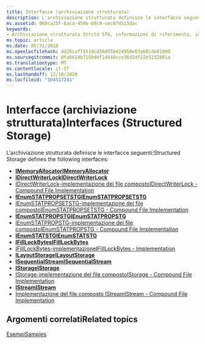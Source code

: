 ```yaml
---
title: Interfacce (archiviazione strutturata)
description: L'archiviazione strutturata definisce le interfacce seguenti.
ms.assetid: 068ca25f-8aca-450b-b9c9-cec07d515dac
keywords:
- Archiviazione strutturata Strctd STG, informazioni di riferimento, interfacce
ms.topic: article
ms.date: 05/31/2018
ms.openlocfilehash: 4d25caf7151dcd56d55b424950e03a68cde01900
ms.sourcegitcommit: 8fa6614b715bddf14648cce36d2df22e5232801a
ms.translationtype: MT
ms.contentlocale: it-IT
ms.lasthandoff: 12/10/2020
ms.locfileid: "104517241"
---
```

# <a name="interfaces-structured-storage"></a><span data-ttu-id="c058e-104">Interfacce (archiviazione strutturata)</span><span class="sxs-lookup"><span data-stu-id="c058e-104">Interfaces (Structured Storage)</span></span>

<span data-ttu-id="c058e-105">L'archiviazione strutturata definisce le interfacce seguenti:</span><span class="sxs-lookup"><span data-stu-id="c058e-105">Structured Storage defines the following interfaces:</span></span>

-   [<span data-ttu-id="c058e-106">**IMemoryAllocator**</span><span class="sxs-lookup"><span data-stu-id="c058e-106">**IMemoryAllocator**</span></span>](imemoryallocator.md)
-   [<span data-ttu-id="c058e-107">**IDirectWriterLock**</span><span class="sxs-lookup"><span data-stu-id="c058e-107">**IDirectWriterLock**</span></span>](/windows/desktop/api/Objidl/nn-objidl-idirectwriterlock)
-   [<span data-ttu-id="c058e-108">IDirectWriterLock-implementazione del file composto</span><span class="sxs-lookup"><span data-stu-id="c058e-108">IDirectWriterLock - Compound File Implementation</span></span>](idirectwriterlock-compound-file-implementation.md)
-   [<span data-ttu-id="c058e-109">**IEnumSTATPROPSETSTG**</span><span class="sxs-lookup"><span data-stu-id="c058e-109">**IEnumSTATPROPSETSTG**</span></span>](/windows/win32/api/propidlbase/nn-propidlbase-ienumstatpropsetstg)
-   [<span data-ttu-id="c058e-110">IEnumSTATPROPSETSTG-implementazione del file composto</span><span class="sxs-lookup"><span data-stu-id="c058e-110">IEnumSTATPROPSETSTG - Compound File Implementation</span></span>](ienumstatpropsetstg-compound-file-implementation.md)
-   [<span data-ttu-id="c058e-111">**IEnumSTATPROPSTG**</span><span class="sxs-lookup"><span data-stu-id="c058e-111">**IEnumSTATPROPSTG**</span></span>](/windows/win32/api/propidlbase/nn-propidlbase-ienumstatpropstg)
-   [<span data-ttu-id="c058e-112">IEnumSTATPROPSTG-implementazione del file composto</span><span class="sxs-lookup"><span data-stu-id="c058e-112">IEnumSTATPROPSTG - Compound File Implementation</span></span>](ienumstatpropstg-compound-file-implementation.md)
-   [<span data-ttu-id="c058e-113">**IEnumSTATSTG**</span><span class="sxs-lookup"><span data-stu-id="c058e-113">**IEnumSTATSTG**</span></span>](/windows/desktop/api/Objidl/nn-objidl-ienumstatstg)
-   [<span data-ttu-id="c058e-114">**IFillLockBytes**</span><span class="sxs-lookup"><span data-stu-id="c058e-114">**IFillLockBytes**</span></span>](/windows/desktop/api/Objidl/nn-objidl-ifilllockbytes)
-   [<span data-ttu-id="c058e-115">IFillLockBytes-implementazione</span><span class="sxs-lookup"><span data-stu-id="c058e-115">IFillLockBytes - Implementation</span></span>](ifilllockbytes-implementation.md)
-   [<span data-ttu-id="c058e-116">**ILayoutStorage**</span><span class="sxs-lookup"><span data-stu-id="c058e-116">**ILayoutStorage**</span></span>](/windows/desktop/api/Objidl/nn-objidl-ilayoutstorage)
-   [<span data-ttu-id="c058e-117">**ISequentialStream**</span><span class="sxs-lookup"><span data-stu-id="c058e-117">**ISequentialStream**</span></span>](/windows/desktop/api/Objidl/nn-objidl-isequentialstream)
-   [<span data-ttu-id="c058e-118">**IStorage**</span><span class="sxs-lookup"><span data-stu-id="c058e-118">**IStorage**</span></span>](/windows/desktop/api/Objidl/nn-objidl-istorage)
-   [<span data-ttu-id="c058e-119">IStorage-implementazione del file composto</span><span class="sxs-lookup"><span data-stu-id="c058e-119">IStorage - Compound File Implementation</span></span>](istorage-compound-file-implementation.md)
-   [<span data-ttu-id="c058e-120">**IStream**</span><span class="sxs-lookup"><span data-stu-id="c058e-120">**IStream**</span></span>](/windows/desktop/api/Objidl/nn-objidl-istream)
-   [<span data-ttu-id="c058e-121">Implementazione del file composto IStream</span><span class="sxs-lookup"><span data-stu-id="c058e-121">IStream - Compound File Implementation</span></span>](istream-compound-file-implementation.md)

## <a name="related-topics"></a><span data-ttu-id="c058e-122">Argomenti correlati</span><span class="sxs-lookup"><span data-stu-id="c058e-122">Related topics</span></span>

<dl> <dt>

[<span data-ttu-id="c058e-123">Esempi</span><span class="sxs-lookup"><span data-stu-id="c058e-123">Samples</span></span>](samples.md)
</dt> </dl>

 

 
